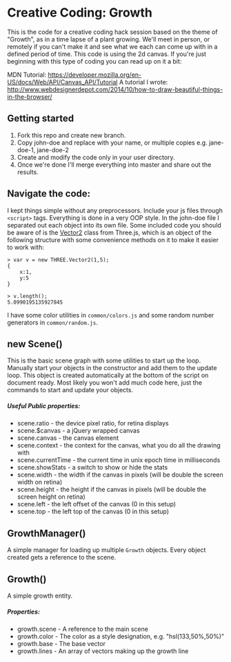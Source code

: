 Creative Coding: Growth
==============

This is the code for a creative coding hack session based on the theme of "Growth", as in a time lapse of a plant growing. We'll meet in person, or remotely if you can't make it and see what we each can come up with in a defined period of time. This code is using the 2d canvas. If you're just beginning with this type of coding you can read up on it a bit:

MDN Tutorial: https://developer.mozilla.org/en-US/docs/Web/API/Canvas_API/Tutorial
A tutorial I wrote: http://www.webdesignerdepot.com/2014/10/how-to-draw-beautiful-things-in-the-browser/

## Getting started

1. Fork this repo and create new branch.
2. Copy john-doe and replace with your name, or multiple copies e.g. jane-doe-1, jane-doe-2
3. Create and modify the code only in your user directory.
4. Once we're done I'll merge everything into master and share out the results.

## Navigate the code:

I kept things simple without any preprocessors. Include your js files through `<script>` tags. Everything is done in a very OOP style. In the john-doe file I separated out each object into its own file. Some included code you should be aware of is the [Vector2](threejs.org/docs/#Reference/Math/Vector2) class from Three.js, which is an object of the following structure with some convenience methods on it to make it easier to work with:

	> var v = new THREE.Vector2(1,5);
	{
		x:1,
		y:5
	}
	
	> v.length();
	5.0990195135927845

I have some color utilities in `common/colors.js` and some random number generators in `common/random.js`.

## new Scene()

This is the basic scene graph with some utilities to start up the loop. Manually start your objects in the constructor and add them to the update loop. This object is created automatically at the bottom of the script on document ready. Most likely you won't add much code here, just the commands to start and update your objects.

##### Useful Public properties:

 * scene.ratio - the device pixel ratio, for retina displays
 * scene.$canvas - a jQuery wrapped canvas
 * scene.canvas - the canvas element
 * scene.context - the context for the canvas, what you do all the drawing with
 * scene.currentTime - the current time in unix epoch time in milliseconds
 * scene.showStats - a switch to show or hide the stats
 * scene.width - the width if the canvas in pixels (will be double the screen width on retina)
 * scene.height - the height if the canvas in pixels (will be double the screen height on retina)
 * scene.left - the left offset of the canvas (0 in this setup)
 * scene.top - the left top of the canvas (0 in this setup)


## GrowthManager()

A simple manager for loading up multiple `Growth` objects. Every object created gets a reference to the scene.

## Growth()

A simple growth entity.

##### Properties:

* growth.scene - A reference to the main scene
* growth.color - The color as a style designation, e.g. "hsl(133,50%,50%)"
* growth.base - The base vector
* growth.lines - An array of vectors making up the growth line